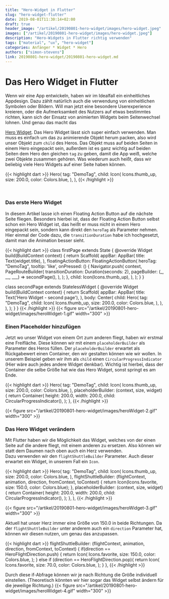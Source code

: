 ```yaml
---
title: "Hero-Widget in Flutter"
slug: "hero-widget-flutter" 
date: 2019-08-01T11:30:14+02:00
draft: true
header_image: "/artikel/20190801-hero-widget/images/hero-widget.jpeg"
images: ["/artikel/20190801-hero-widget/images/hero-widget.jpeg"]
description: "Hero-Widgets in Flutter richtig verwenden"
tags: ["material", "ux", "hero-widget"]
categories: Anfänger * Widget * Hero
authors: ["simon-stevens"]
link: 20190801-hero-widget/20190801-hero-widget.md
---
```


# Das Hero Widget in Flutter

Wenn wir eine App entwickeln, haben wir im Idealfall ein einheitliches Appdesign. Dazu zählt natürlich auch die verwendung von einheitlichen Symbolen oder Bildern. Will man jetzt eine besondere Userexperience kreieren, oder die Aufmerksamkeit des Nutzers auf etwas bestimmtes richten, kann sich der Einsatz von animierten Widgets beim Seitenwechsel lohnen. Und genau das macht das <div class="links"><a href="https://api.flutter.dev/flutter/widgets/Hero-class.html" target="_blank" rel="noopener">Hero Widget</a>.
Das Hero Widget lässt sich super einfach verwenden. Man muss es einfach um das zu animierende Objekt herum packen, also wird unser Objekt zum `child` des Heros. Das Objekt muss auf beiden Seiten in einem Hero eingepackt sein, außerdem ist es ganz wichtig auf beiden Seiten dem Hero den gleichen `tag` zu geben, damit die App weiß, welche zwei Objekte zusammen gehören. Was wiederum auch heißt, dass wir beliebig viele Hero Widgets auf einer Seite haben können.

{{< highlight dart >}}
Hero(
  tag: "DemoTag",
  child: Icon(
    Icons.thumb_up,
    size: 200.0,
    color: Colors.blue,
  ),
),
{{< /highlight >}}

<br>

### Das erste Hero Widget 

In diesem Artikel lasse ich einen Floating Action Button auf die nächste Seite fliegen. Besonders hierbei ist, dass der Floating Action Button selbst schon ein Hero Widget ist, das heißt er muss nicht in einem Hero eingepackt sein, sondern kann direkt den `heroTag` als Parameter nehmen.<br>
Hier einmal der Code dazu,  die `transitionDuration` habe ich hochgesetzt, damit man die Animation besser sieht. 

{{< highlight dart >}}
class firstPage extends State<MyHomePage> {
  @override
  Widget build(BuildContext context) {
    return Scaffold(
      appBar: AppBar(
        title: Text(widget.title),
      ),
      floatingActionButton: FloatingActionButton(
          heroTag: "DemoTag",
          tooltip: 'like',
          onPressed: () {
            Navigator.push(
              context,
              PageRouteBuilder(
                transitionDuration: Duration(seconds: 2),
                pageBuilder: (_, __, ___) => secondPage(),
              ),
            );
          },
          child: Icon(Icons.thumb_up),
        ),
      );
    }
  }

class secondPage extends StatelessWidget {
  @override
  Widget build(BuildContext context) {
    return Scaffold(
      appBar: AppBar(
        title: Text('Hero Widget - second page'),
      ),
      body: Center(
        child: Hero(
          tag: "DemoTag",
          child: Icon(
            Icons.thumb_up,
            size: 200.0,
            color: Colors.blue,
          ),
        ),
      ),
    );
  }
}
{{< /highlight >}}
{{< figure src="/artikel/20190801-hero-widget/images/heroWidget-1.gif" width="300" >}}

### Einen Placeholder hinzufügen

Jetzt wo unser Widget von einem Ort zum anderen fliegt, haben wir erstmal eine Freifläche. Diese können wir mit einem `placeholderBuilder` als Parameter des Heros füllen. Der `placeholderBuilder` erwartet als Rückgabewert einen Container, den wir gestalten können wie wir wollen. In unserem Beispiel geben wir ihm als `child` einen `CircularProgressIndicator` (Hier wäre auch jedes andere Widget denkbar). Wichtig ist hierbei, dass der Container die selbe Größe hat wie das Hero Widget, sonst springt es am Ende.

{{< highlight dart >}}
Hero(
  tag: "DemoTag",
  child: Icon(
    Icons.thumb_up,
    size: 200.0,
    color: Colors.blue,
  ),
  placeholderBuilder: (context, size, widget) {
    return Container(
      height: 200.0,
      width: 200.0,
      child: CircularProgressIndicator(),
    );
  },
{{< /highlight >}}

{{< figure src="/artikel/20190801-hero-widget/images/heroWidget-2.gif" width="300" >}}

### Das Hero Widget verändern

Mit Flutter haben wir die Möglichkeit das Widget, welches von der einen Seite auf die andere fliegt, mit einem anderen zu ersetzen. Also können wir statt dem Daumen nach oben auch ein Herz verwenden.<br>
Dazu verwenden wir den `flightShuttleBuilder` Parameter. Auch dieser erwartet ein Widget, in unserem Fall ein `Icon`.

{{< highlight dart >}}
Hero(
  tag: "DemoTag",
  child: Icon(
    Icons.thumb_up,
    size: 200.0,
    color: Colors.blue,
  ),
  flightShuttleBuilder: (flightContext, animation, direction,
    fromContext, toContext) {
      return Icon(Icons.favorite, size: 150.0, color: Colors.blue);
    },
  placeholderBuilder: (context, size, widget) {
    return Container(
      height: 200.0,
      width: 200.0,
      child: CircularProgressIndicator(),
    );
  },
),
{{< /highlight >}}

{{< figure src="/artikel/20190801-hero-widget/images/heroWidget-3.gif" width="300" >}}

Aktuell hat unser Herz immer eine Größe von 150.0 in beide Richtungen.
Da der `flightShuttleBuilder` unter anderem auch ein `direction` Parameter hat, können wir diesen nutzen, um genau das anzupassen.

{{< highlight dart >}}
flightShuttleBuilder: (flightContext, animation, direction,
  fromContext, toContext) {
    if(direction == HeroFlightDirection.push) {
    return Icon(
      Icons.favorite,
      size: 150.0,
      color: Colors.blue,
    );
  } else if (direction == HeroFlightDirection.pop){
    return Icon(
      Icons.favorite,
      size: 70.0,
      color: Colors.blue,
    );
  }
},
{{< /highlight >}}

Durch diese if-Abfrage können wir je nach Richtung die Größe individuell einstellen. (Theoretisch könnten wir hier sogar das Widget selbst ändern für die jeweilige Richtung.)
{{< figure src="/artikel/20190801-hero-widget/images/heroWidget-4.gif" width="300" >}}



  

 